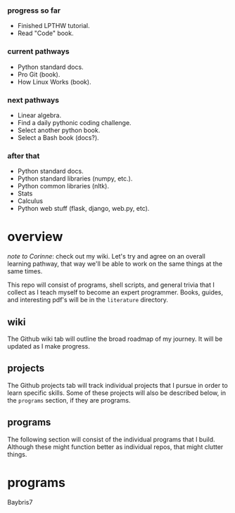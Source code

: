 ### progress so far 
- Finished LPTHW tutorial.
- Read "Code" book.
 
### current pathways
- Python standard docs. 
- Pro Git (book).
- How Linux Works (book).

### next pathways
- Linear algebra.
- Find a daily pythonic coding challenge.
- Select another python book.
- Select a Bash book (docs?).

### after that
- Python standard docs.
- Python standard libraries (numpy, etc.).
- Python common libraries (nltk).
- Stats
- Calculus
- Python web stuff (flask, django, web.py, etc). 

# overview

*note to Corinne*: check out my wiki. Let's try and agree on an overall learning pathway, that way we'll be able to work on the same things at the same times.

This repo will consist of programs, shell scripts, and general trivia that I collect as I teach myself to become an expert programmer. Books, guides, and interesting pdf's will be in the `literature` directory.

## wiki
The Github wiki tab will outline the broad roadmap of my journey. It will be updated as I make progress.

## projects
The Github projects tab will track individual projects that I pursue in order to learn specific skills. Some of these projects will also be described below, in the `programs` section, if they are programs.

## programs
The following section will consist of the individual programs that I build. Although these might function better as individual repos, that might clutter things.

# programs
Baybris7
